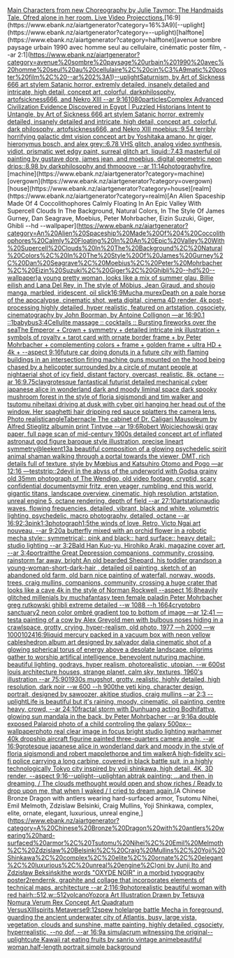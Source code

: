 [Main Characters from new Choreography by Julie Taymor: The Handmaids Tale. Ofred alone in her room. Live Video Projecctions.](https://www.ebank.nz/aiartgenerator?category=Main%20Characters%20from%20new%20Choreography%20by%20Julie%20Taymor%3A%20The%20Handmaids%20Tale.%20Ofred%20alone%20in%20her%20room.%20Live%20Video%20Projecctions.)[16:9](https://www.ebank.nz/aiartgenerator?category=16%3A9)[--uplight](https://www.ebank.nz/aiartgenerator?category=--uplight)[halftone](https://www.ebank.nz/aiartgenerator?category=halftone)[avenue sombre paysage urbain 1990 avec homme seul au cellulaire, cinématic poster film, --ar 2:1](https://www.ebank.nz/aiartgenerator?category=avenue%20sombre%20paysage%20urbain%201990%20avec%20homme%20seul%20au%20cellulaire%2C%20cin%C3%A9matic%20poster%20film%2C%20--ar%202%3A1)[--uplight](https://www.ebank.nz/aiartgenerator?category=--uplight)[Saturnism, by Art of Sickness 666 art stylem Satanic horror, extremly detailed, insanely detailed and intricate, high detail, concept art, colorful, darkphilosophy, artofsickness666, and Nekro XIII --ar 9:16](https://www.ebank.nz/aiartgenerator?category=Saturnism%2C%20by%20Art%20of%20Sickness%20666%20art%20stylem%20Satanic%20horror%2C%20extremly%20detailed%2C%20insanely%20detailed%20and%20intricate%2C%20high%20detail%2C%20concept%20art%2C%20colorful%2C%20darkphilosophy%2C%20artofsickness666%2C%20and%20Nekro%20XIII%20--ar%209%3A16)[1080](https://www.ebank.nz/aiartgenerator?category=1080)[particles](https://www.ebank.nz/aiartgenerator?category=particles)[Complex Advanced Civilization Evidence Discovered in Egypt | Puzzled Historians Intent to Untangle, by Art of Sickness 666 art stylem Satanic horror, extremly detailed, insanely detailed and intricate, high detail, concept art, colorful, dark philosophy, artofsickness666, and Nekro XIII moebius::9.54 terribly horrifying galactic dmt vision concept art by Yoshitaka amano, hr giger, hieronymus bosch, and alex grey::6.78 VHS glitch, analog video synthesis, vidiot, prismatic wet edgy paint, surreal glitch art, liquid::7.43 masterful oil painting by gustave dore, james jean, and moebius, digital geometric neon drips::8.98 by darkphilosophy and thmooove --ar 11:14](https://www.ebank.nz/aiartgenerator?category=Complex%20Advanced%20Civilization%20Evidence%20Discovered%20in%20Egypt%20%7C%20Puzzled%20Historians%20Intent%20to%20Untangle%2C%20by%20Art%20of%20Sickness%20666%20art%20stylem%20Satanic%20horror%2C%20extremly%20detailed%2C%20insanely%20detailed%20and%20intricate%2C%20high%20detail%2C%20concept%20art%2C%20colorful%2C%20dark%20philosophy%2C%20artofsickness666%2C%20and%20Nekro%20XIII%20moebius%3A%3A9.54%20terribly%20horrifying%20galactic%20dmt%20vision%20concept%20art%20by%20Yoshitaka%20amano%2C%20hr%20giger%2C%20hieronymus%20bosch%2C%20and%20alex%20grey%3A%3A6.78%20VHS%20glitch%2C%20analog%20video%20synthesis%2C%20vidiot%2C%20prismatic%20wet%20edgy%20paint%2C%20surreal%20glitch%20art%2C%20liquid%3A%3A7.43%20masterful%20oil%20painting%20by%20gustave%20dore%2C%20james%20jean%2C%20and%20moebius%2C%20digital%20geometric%20neon%20drips%3A%3A8.98%20by%20darkphilosophy%20and%20thmooove%20--ar%2011%3A14)[photography](https://www.ebank.nz/aiartgenerator?category=photography)[fire.](https://www.ebank.nz/aiartgenerator?category=fire.)[machine](https://www.ebank.nz/aiartgenerator?category=machine)[overgown](https://www.ebank.nz/aiartgenerator?category=overgown)[house](https://www.ebank.nz/aiartgenerator?category=house)[realm](https://www.ebank.nz/aiartgenerator?category=realm)[An Alien Spaceship Made Of 4 Coccolithophores Calmly Floating In An Epic Valley With Supercell Clouds In The Background, Natural Colors, In The Style Of James Gurney, Dan Seagrave, Moebius, Peter Mohrbacher, Eizin Suzuki, Giger, Ghibli --hd --wallpaper](https://www.ebank.nz/aiartgenerator?category=An%20Alien%20Spaceship%20Made%20Of%204%20Coccolithophores%20Calmly%20Floating%20In%20An%20Epic%20Valley%20With%20Supercell%20Clouds%20In%20The%20Background%2C%20Natural%20Colors%2C%20In%20The%20Style%20Of%20James%20Gurney%2C%20Dan%20Seagrave%2C%20Moebius%2C%20Peter%20Mohrbacher%2C%20Eizin%20Suzuki%2C%20Giger%2C%20Ghibli%20--hd%20--wallpaper)[a young pretty woman, looks like a mix of summer glau, Billie eilish and Lana Del Rey, in The style of Möbius, Jean Giraud, and shoujo manga, marbled, iridescent, oil slick](https://www.ebank.nz/aiartgenerator?category=a%20young%20pretty%20woman%2C%20looks%20like%20a%20mix%20of%20summer%20glau%2C%20Billie%20eilish%20and%20Lana%20Del%20Rey%2C%20in%20The%20style%20of%20M%C3%B6bius%2C%20Jean%20Giraud%2C%20and%20shoujo%20manga%2C%20marbled%2C%20iridescent%2C%20oil%20slick)[16:9](https://www.ebank.nz/aiartgenerator?category=16%3A9)[Mucha,](https://www.ebank.nz/aiartgenerator?category=Mucha%2C)[murex](https://www.ebank.nz/aiartgenerator?category=murex)[Death on a pale horse of the apocalypse, cinematic shot, weta digital, cinema 4D render, 4k post-processing highly detailed, hyper realistic, featured on artstation, cgsociety, cinematography by John Boorman, by Antoine Collignon —ar 16:9](https://www.ebank.nz/aiartgenerator?category=Death%20on%20a%20pale%20horse%20of%20the%20apocalypse%2C%20cinematic%20shot%2C%20weta%20digital%2C%20cinema%204D%20render%2C%204k%20post-processing%20highly%20detailed%2C%20hyper%20realistic%2C%20featured%20on%20artstation%2C%20cgsociety%2C%20cinematography%20by%20John%20Boorman%2C%20by%20Antoine%20Collignon%20%E2%80%94ar%2016%3A9)[0.1 ::1](https://www.ebank.nz/aiartgenerator?category=0.1%20%3A%3A1)[babybus](https://www.ebank.nz/aiartgenerator?category=babybus)[3:4](https://www.ebank.nz/aiartgenerator?category=3%3A4)[Cellulite massage :: cocktails :: Bursting fireworks over the sea](https://www.ebank.nz/aiartgenerator?category=Cellulite%20massage%20%3A%3A%20cocktails%20%3A%3A%20Bursting%20fireworks%20over%20the%20sea)[The Emperor + Crown + symmetry + detailed intricate ink illustration + symbols of royalty + tarot card with ornate border frame + by Peter Mohrbacher + complementing colors + frame + golden frame + ultra HD + 4k + --aspect 9:16](https://www.ebank.nz/aiartgenerator?category=The%20Emperor%20%2B%20Crown%20%2B%20symmetry%20%2B%20detailed%20intricate%20ink%20illustration%20%2B%20symbols%20of%20royalty%20%2B%20tarot%20card%20with%20ornate%20border%20frame%20%2B%20by%20Peter%20Mohrbacher%20%2B%20complementing%20colors%20%2B%20frame%20%2B%20golden%20frame%20%2B%20ultra%20HD%20%2B%204k%20%2B%20--aspect%209%3A16)[future car doing donuts in a future city with flaming buildings in an intersection firing machine guns mounted on the hood being chased by a helicopter surrounded by a circle of mutant people at night](https://www.ebank.nz/aiartgenerator?category=future%20car%20doing%20donuts%20in%20a%20future%20city%20with%20flaming%20buildings%20in%20an%20intersection%20firing%20machine%20guns%20mounted%20on%20the%20hood%20being%20chased%20by%20a%20helicopter%20surrounded%20by%20a%20circle%20of%20mutant%20people%20at%20night)[aerial shot of icy field, distant factory, overcast, realistic, 8k, octane --ar 16:9](https://www.ebank.nz/aiartgenerator?category=aerial%20shot%20of%20icy%20field%2C%20distant%20factory%2C%20overcast%2C%20realistic%2C%208k%2C%20octane%20--ar%2016%3A9)[.75](https://www.ebank.nz/aiartgenerator?category=.75)[clay](https://www.ebank.nz/aiartgenerator?category=clay)[grotesque fantastical futurist detailed mechanical cyber japanese alice in wonderland dark and moody liminal space dark spooky mushroom forest in the style of floria sigismondi and tim walker and tsutomu nihei](https://www.ebank.nz/aiartgenerator?category=grotesque%20fantastical%20futurist%20detailed%20mechanical%20cyber%20japanese%20alice%20in%20wonderland%20dark%20and%20moody%20liminal%20space%20dark%20spooky%20mushroom%20forest%20in%20the%20style%20of%20floria%20sigismondi%20and%20tim%20walker%20and%20tsutomu%20nihei)[taxi driving at dusk with cyber girl hanging her head out of the  window. Her spaghetti hair dripping red sauce splatters the camera lens. Photo realistic](https://www.ebank.nz/aiartgenerator?category=taxi%20driving%20at%20dusk%20with%20cyber%20girl%20hanging%20her%20head%20out%20of%20the%20%20window.%20Her%20spaghetti%20hair%20dripping%20red%20sauce%20splatters%20the%20camera%20lens.%20Photo%20realistic)[angle](https://www.ebank.nz/aiartgenerator?category=angle)[Tabernacle The cabinet of Dr. Caligari Mausoleum by Alfred Stieglitz albumin print Tintype --ar 19:6](https://www.ebank.nz/aiartgenerator?category=Tabernacle%20The%20cabinet%20of%20Dr.%20Caligari%20Mausoleum%20by%20Alfred%20Stieglitz%20albumin%20print%20Tintype%20--ar%2019%3A6)[Robert Wojciechowski gray paper, full page scan of mid-century 1900s detailed concept art of inflated astronaut god figure baroque style illustration, precise lineart symmetry](https://www.ebank.nz/aiartgenerator?category=Robert%20Wojciechowski%20gray%20paper%2C%20full%20page%20scan%20of%20mid-century%201900s%20detailed%20concept%20art%20of%20inflated%20astronaut%20god%20figure%20baroque%20style%20illustration%2C%20precise%20lineart%20symmetry)[@leekent13](https://www.ebank.nz/aiartgenerator?category=%40leekent13)[a beautiful composition of a glowing psychedelic spirit animal shaman walking through a portal towards the viewer, DMT,  rich details full of texture, style by Mœbius and Katsuhiro Otomo and Pogo —ar 12:16 —test](https://www.ebank.nz/aiartgenerator?category=a%20beautiful%20composition%20of%20a%20glowing%20psychedelic%20spirit%20animal%20shaman%20walking%20through%20a%20portal%20towards%20the%20viewer%2C%20DMT%2C%20%20rich%20details%20full%20of%20texture%2C%20style%20by%20M%C5%93bius%20and%20Katsuhiro%20Otomo%20and%20Pogo%20%E2%80%94ar%2012%3A16%20%E2%80%94test)[strip::2](https://www.ebank.nz/aiartgenerator?category=strip%3A%3A2)[devil in the abyss of the underworld with Gods](https://www.ebank.nz/aiartgenerator?category=devil%20in%20the%20abyss%20of%20the%20underworld%20with%20Gods)[a grainy old 35mm photograph of The Wendigo, old video footage, cryptid, scary confidential documents](https://www.ebank.nz/aiartgenerator?category=a%20grainy%20old%2035mm%20photograph%20of%20The%20Wendigo%2C%20old%20video%20footage%2C%20cryptid%2C%20scary%20confidential%20documents)[ymir fritz, eren yeager, rumbling, end this world, gigantic titans,  landscape overview, cinematic, high resolution, artstation, unreal engine 5, octane rendering, depth of field --ar 27:10](https://www.ebank.nz/aiartgenerator?category=ymir%20fritz%2C%20eren%20yeager%2C%20rumbling%2C%20end%20this%20world%2C%20gigantic%20titans%2C%20%20landscape%20overview%2C%20cinematic%2C%20high%20resolution%2C%20artstation%2C%20unreal%20engine%205%2C%20octane%20rendering%2C%20depth%20of%20field%20--ar%2027%3A10)[artstation](https://www.ebank.nz/aiartgenerator?category=artstation)[audio waves, flowing frequencies, detailed, vibrant, black and white, volumetric lighting, psychedelic, macro photography, detailed, octane --ar 16:9](https://www.ebank.nz/aiartgenerator?category=audio%20waves%2C%20flowing%20frequencies%2C%20detailed%2C%20vibrant%2C%20black%20and%20white%2C%20volumetric%20lighting%2C%20psychedelic%2C%20macro%20photography%2C%20detailed%2C%20octane%20--ar%2016%3A9)[2:3](https://www.ebank.nz/aiartgenerator?category=2%3A3)[pink](https://www.ebank.nz/aiartgenerator?category=pink)[1:3](https://www.ebank.nz/aiartgenerator?category=1%3A3)[photograph](https://www.ebank.nz/aiartgenerator?category=photograph)[1:5](https://www.ebank.nz/aiartgenerator?category=1%3A5)[the winds of love, Retro, Victo Ngai art nouveau,  --ar 9:20](https://www.ebank.nz/aiartgenerator?category=the%20winds%20of%20love%2C%20Retro%2C%20Victo%20Ngai%20art%20nouveau%2C%20%20--ar%209%3A20)[a butterfly mixed with an orchid flower in a robotic mecha style:: symmetrical:: pink and black:: hard surface:: heavy detail:: studio lighting --ar 3:2](https://www.ebank.nz/aiartgenerator?category=a%20butterfly%20mixed%20with%20an%20orchid%20flower%20in%20a%20robotic%20mecha%20style%3A%3A%20symmetrical%3A%3A%20pink%20and%20black%3A%3A%20hard%20surface%3A%3A%20heavy%20detail%3A%3A%20studio%20lighting%20--ar%203%3A2)[Bald Han Kuo-yu,  Hirohiko Araki, magazine cover art, --ar 3:4](https://www.ebank.nz/aiartgenerator?category=Bald%20Han%20Kuo-yu%2C%20%20Hirohiko%20Araki%2C%20magazine%20cover%20art%2C%20--ar%203%3A4)[portrait](https://www.ebank.nz/aiartgenerator?category=portrait)[the Great Depression  companions, community, crossing, rainstorm far away, bright An old bearded Shepard, his toddler grandson a young-woman-short-dark-hair , detailed oil painting, sketch of an abandoned old farm, old barn nice painting of waterfall, norway, woods, trees, craig mullins,  companions, community, crossing a huge crater that looks like a cave 4k in the style of Norman Rockwell --aspect 16:8](https://www.ebank.nz/aiartgenerator?category=the%20Great%20Depression%20%20companions%2C%20community%2C%20crossing%2C%20rainstorm%20far%20away%2C%20bright%20An%20old%20bearded%20Shepard%2C%20his%20toddler%20grandson%20a%20young-woman-short-dark-hair%20%2C%20detailed%20oil%20painting%2C%20sketch%20of%20an%20abandoned%20old%20farm%2C%20old%20barn%20nice%20painting%20of%20waterfall%2C%20norway%2C%20woods%2C%20trees%2C%20craig%20mullins%2C%20%20companions%2C%20community%2C%20crossing%20a%20huge%20crater%20that%20looks%20like%20a%20cave%204k%20in%20the%20style%20of%20Norman%20Rockwell%20--aspect%2016%3A8)[heavily glitched millenials by mucha](https://www.ebank.nz/aiartgenerator?category=heavily%20glitched%20millenials%20by%20mucha)[fantasy teen female paladin Peter Mohrbacher greg rutkowski ghibli extreme detailed --w 1088 --h 1664](https://www.ebank.nz/aiartgenerator?category=fantasy%20teen%20female%20paladin%20Peter%20Mohrbacher%20greg%20rutkowski%20ghibli%20extreme%20detailed%20--w%201088%20--h%201664)[cryptobro sanctuary](https://www.ebank.nz/aiartgenerator?category=cryptobro%20sanctuary)[2 neon color ombré gradient top to bottom of image —ar 12:41 —test](https://www.ebank.nz/aiartgenerator?category=2%20neon%20color%20ombr%C3%A9%20gradient%20top%20to%20bottom%20of%20image%20%E2%80%94ar%2012%3A41%20%E2%80%94test)[a painting of a cow by Alex Grey](https://www.ebank.nz/aiartgenerator?category=a%20painting%20of%20a%20cow%20by%20Alex%20Grey)[old men with bulbous noses hiding in a crawlspace, grotty, crying, hyper-realism, old photo, 1977 —h 2000 —w 1000](https://www.ebank.nz/aiartgenerator?category=old%20men%20with%20bulbous%20noses%20hiding%20in%20a%20crawlspace%2C%20grotty%2C%20crying%2C%20hyper-realism%2C%20old%20photo%2C%201977%20%E2%80%94h%202000%20%E2%80%94w%201000)[1024](https://www.ebank.nz/aiartgenerator?category=1024)[16:9](https://www.ebank.nz/aiartgenerator?category=16%3A9)[liquid mercury packed in a vacuum box with neon yellow cables](https://www.ebank.nz/aiartgenerator?category=liquid%20mercury%20packed%20in%20a%20vacuum%20box%20with%20neon%20yellow%20cables)[hedron,](https://www.ebank.nz/aiartgenerator?category=hedron%2C)[album art designed by salvador dali](https://www.ebank.nz/aiartgenerator?category=album%20art%20designed%20by%20salvador%20dali)[a cinematic shot of a glowing spherical torus of energy above a desolate landscape, pilgrims gather to worship artifical intelligence, benevolent nuturing machine, beautiful lighting, godrays, hyper realism, photorealistic, utopian, --w 600](https://www.ebank.nz/aiartgenerator?category=a%20cinematic%20shot%20of%20a%20glowing%20spherical%20torus%20of%20energy%20above%20a%20desolate%20landscape%2C%20pilgrims%20gather%20to%20worship%20artifical%20intelligence%2C%20benevolent%20nuturing%20machine%2C%20beautiful%20lighting%2C%20godrays%2C%20hyper%20realism%2C%20photorealistic%2C%20utopian%2C%20--w%20600)[st louis architecture houses, strange planet, calm sky, textures, 1960's illustration --ar 75:90](https://www.ebank.nz/aiartgenerator?category=st%20louis%20architecture%20houses%2C%20strange%20planet%2C%20calm%20sky%2C%20textures%2C%201960%27s%20illustration%20--ar%2075%3A90)[1930s mugshot, grotty, realistic, highly detailed, high resolution, dark noir --w 600 --h 900](https://www.ebank.nz/aiartgenerator?category=1930s%20mugshot%2C%20grotty%2C%20realistic%2C%20highly%20detailed%2C%20high%20resolution%2C%20dark%20noir%20--w%20600%20--h%20900)[the yeti king, character design, portrait, designed by sawoozer, akitipe studios, craig mullins --ar 2:3 --uplight](https://www.ebank.nz/aiartgenerator?category=the%20yeti%20king%2C%20character%20design%2C%20portrait%2C%20designed%20by%20sawoozer%2C%20akitipe%20studios%2C%20craig%20mullins%20--ar%202%3A3%20--uplight)[Life is beautiful but it's raining, moody, cinematic, oil painting, centre heavy, crowd, --ar 24:10](https://www.ebank.nz/aiartgenerator?category=Life%20is%20beautiful%20but%20it%27s%20raining%2C%20moody%2C%20cinematic%2C%20oil%20painting%2C%20centre%20heavy%2C%20crowd%2C%20--ar%2024%3A10)[fractal storm with Dunhuang acting Bodhifattva, glowing sun mandala in the back, by Peter Mohrbacher  --ar 9:16](https://www.ebank.nz/aiartgenerator?category=fractal%20storm%20with%20Dunhuang%20acting%20Bodhifattva%2C%20glowing%20sun%20mandala%20in%20the%20back%2C%20by%20Peter%20Mohrbacher%20%20--ar%209%3A16)[a double exposed Palaroid photo of a child controling the galaxy 500px](https://www.ebank.nz/aiartgenerator?category=a%20double%20exposed%20Palaroid%20photo%20of%20a%20child%20controling%20the%20galaxy%20500px)[--wallpaper](https://www.ebank.nz/aiartgenerator?category=--wallpaper)[photo real clear image in focus bright studio lighting warhammer 40k dropship aircraft figurine painted three-quarters camera angle, --ar 16:9](https://www.ebank.nz/aiartgenerator?category=photo%20real%20clear%20image%20in%20focus%20bright%20studio%20lighting%20warhammer%2040k%20dropship%20aircraft%20figurine%20painted%20three-quarters%20camera%20angle%2C%20--ar%2016%3A9)[grotesque japanese alice in wonderland dark and moody in the style of floria sigismondi and robert mapplethorpe and tim walker](https://www.ebank.nz/aiartgenerator?category=grotesque%20japanese%20alice%20in%20wonderland%20dark%20and%20moody%20in%20the%20style%20of%20floria%20sigismondi%20and%20robert%20mapplethorpe%20and%20tim%20walker)[A high-fidelity sci-fi police carrying a long carbine, covered in black battle suit, in a highly technologically Tokyo city inspired by yoji shinkawa, high detail,  4K, 3D render, --aspect 9:16](https://www.ebank.nz/aiartgenerator?category=A%20high-fidelity%20sci-fi%20police%20carrying%20a%20long%20carbine%2C%20covered%20in%20black%20battle%20suit%2C%20in%20a%20highly%20technologically%20Tokyo%20city%20inspired%20by%20yoji%20shinkawa%2C%20high%20detail%2C%20%204K%2C%203D%20render%2C%20--aspect%209%3A16)[--uplight](https://www.ebank.nz/aiartgenerator?category=--uplight)[--uplight](https://www.ebank.nz/aiartgenerator?category=--uplight)[an abtrak painting: ...and then, in dreaming, / The clouds methought would open and show riches / Ready to drop upon me, that when I waked / I cried to dream again.](https://www.ebank.nz/aiartgenerator?category=an%20abtrak%20painting%3A%20...and%20then%2C%20in%20dreaming%2C%20/%20The%20clouds%20methought%20would%20open%20and%20show%20riches%20/%20Ready%20to%20drop%20upon%20me%2C%20that%20when%20I%20waked%20/%20I%20cried%20to%20dream%20again.)[A Chinese Bronze Dragon with antlers wearing hard-surfaced armor, Tsutomu Nihei, Emil Melmoth, Zdzislaw Belsinki, Craig Mullins, Yoji Shinkawa, complex, elite, ornate, elegant, luxurious, unreal engine,](https://www.ebank.nz/aiartgenerator?category=A%20Chinese%20Bronze%20Dragon%20with%20antlers%20wearing%20hard-surfaced%20armor%2C%20Tsutomu%20Nihei%2C%20Emil%20Melmoth%2C%20Zdzislaw%20Belsinki%2C%20Craig%20Mullins%2C%20Yoji%20Shinkawa%2C%20complex%2C%20elite%2C%20ornate%2C%20elegant%2C%20luxurious%2C%20unreal%20engine%2C)[oni by Junji Ito and Zdzisław Beksiński](https://www.ebank.nz/aiartgenerator?category=oni%20by%20Junji%20Ito%20and%20Zdzis%C5%82aw%20Beksi%C5%84ski)[the words "OXYDE NOIR" in a morbid typography poster](https://www.ebank.nz/aiartgenerator?category=the%20words%20%22OXYDE%20NOIR%22%20in%20a%20morbid%20typography%20poster)[2](https://www.ebank.nz/aiartgenerator?category=2)[render](https://www.ebank.nz/aiartgenerator?category=render)[nk, graphite and collage that incorporates elements of technical maps, architecture --ar 2:1](https://www.ebank.nz/aiartgenerator?category=nk%2C%20graphite%20and%20collage%20that%20incorporates%20elements%20of%20technical%20maps%2C%20architecture%20--ar%202%3A1)[16:9](https://www.ebank.nz/aiartgenerator?category=16%3A9)[photorealistic beautiful woman with red hair](https://www.ebank.nz/aiartgenerator?category=photorealistic%20beautiful%20woman%20with%20red%20hair)[h::512,w::512](https://www.ebank.nz/aiartgenerator?category=h%3A%3A512%2Cw%3A%3A512)[volcano](https://www.ebank.nz/aiartgenerator?category=volcano)[Yozora Art Illustration Drawn by Tetsuya Nomura Verum Rex Concept Art Quadratum VersusXIII](https://www.ebank.nz/aiartgenerator?category=Yozora%20Art%20Illustration%20Drawn%20by%20Tetsuya%20Nomura%20Verum%20Rex%20Concept%20Art%20Quadratum%20VersusXIII)[spirits,](https://www.ebank.nz/aiartgenerator?category=spirits%2C)[Metaverse](https://www.ebank.nz/aiartgenerator?category=Metaverse)[9:12](https://www.ebank.nz/aiartgenerator?category=9%3A12)[spew hole](https://www.ebank.nz/aiartgenerator?category=spew%20hole)[large battle Mecha in foreground, guarding the ancient underwater city of Atlantis, busy, large vista, vegetation, clouds and sunshine, matte painting, highly detailed, cgsociety, hyperrealistic, --no dof, --ar 16:9](https://www.ebank.nz/aiartgenerator?category=large%20battle%20Mecha%20in%20foreground%2C%20guarding%20the%20ancient%20underwater%20city%20of%20Atlantis%2C%20busy%2C%20large%20vista%2C%20vegetation%2C%20clouds%20and%20sunshine%2C%20matte%20painting%2C%20highly%20detailed%2C%20cgsociety%2C%20hyperrealistic%2C%20--no%20dof%2C%20--ar%2016%3A9)[](https://www.ebank.nz/aiartgenerator?category=)[a simulacrum witnessing the original](https://www.ebank.nz/aiartgenerator?category=a%20simulacrum%20witnessing%20the%20original)[--uplight](https://www.ebank.nz/aiartgenerator?category=--uplight)[cute Kawaii rat eating fruits by sanrio vintage anime](https://www.ebank.nz/aiartgenerator?category=cute%20Kawaii%20rat%20eating%20fruits%20by%20sanrio%20vintage%20anime)[beautiful woman,half-length portrait,simple background](https://www.ebank.nz/aiartgenerator?category=beautiful%20woman%2Chalf-length%20portrait%2Csimple%20background)